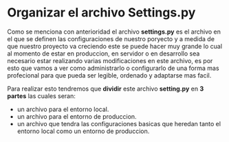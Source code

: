# Organizar el archivo Settings.py

Como se menciona con anterioridad el archivo **settings.py** es el archivo en el que se definen las configuraciones de nuestro poryecto y a medida de que nuestro proyecto va creciendo este se puede hacer muy grande lo cual al momento de estar en produccion, en servidor o en desarrollo sea necesario estar realizando varias modificaciones en este archivo, es por esto que vamos a ver como administrarlo o configurarlo de una forma mas profecional para que pueda ser legible, ordenado y adaptarse mas facil.

Para realizar esto tendremos que **dividir** este archivo **setting.py** en **3 partes** las cuales seran:
* un archivo para el entorno local.
* un archivo para el entorno de produccion.
* un archivo que tendra las configuraciones basicas que heredan tanto el entorno local como un entorno de produccion.